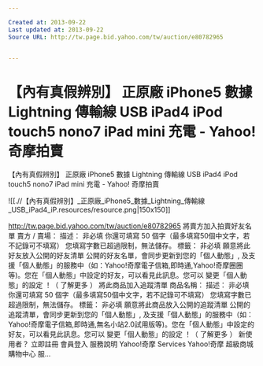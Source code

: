 ```yaml
---

Created at: 2013-09-22
Last updated at: 2013-09-22
Source URL: http://tw.page.bid.yahoo.com/tw/auction/e80782965


---
```


# 【內有真假辨別】 正原廠 iPhone5 數據 Lightning 傳輸線 USB iPad4 iPod touch5 nono7 iPad mini 充電 - Yahoo! 奇摩拍賣


【內有真假辨別】 正原廠 iPhone5 數據 Lightning 傳輸線 USB iPad4 iPod touch5 nono7 iPad mini 充電 - Yahoo! 奇摩拍賣

![[.//【內有真假辨別】_正原廠_iPhone5_數據_Lightning_傳輸線_USB_iPad4_iP.resources/resource.png\|150x150]]

<http://tw.page.bid.yahoo.com/tw/auction/e80782965>
將賣方加入拍賣好友名單 賣方 / 賣場： 描述： 非必填 你還可填寫 50 個字（最多填寫50個中文字，若不記錄可不填寫） 您填寫字數已超過限制，無法儲存。 標籤： 非必填 願意將此好友放入公開的好友清單 公開的好友名單，會同步更新到您的「個人動態」, 及支援「個人動態」的服務中（如：Yahoo!奇摩電子信箱,即時通,Yahoo!奇摩圈圈等)。您在「個人動態」中設定的好友，可以看見此訊息。您可以 變更「個人動態」的設定 ！（ 了解更多 ） 將此商品加入追蹤清單 商品名稱： 描述： 非必填 你還可填寫 50 個字（最多填寫50個中文字，若不記錄可不填寫） 您填寫字數已超過限制，無法儲存。 標籤： 非必填 願意將此商品放入公開的追蹤清單 公開的追蹤清單，會同步更新到您的「個人動態」, 及支援「個人動態」的服務中（如：Yahoo!奇摩電子信箱,即時通,無名小站2.0試用版等)。您在「個人動態」中設定的好友，可以看見此訊息。您可以 變更「個人動態」的設定 ！（ 了解更多 ） 新使用者？ 立即註冊 會員登入 服務說明 Yahoo!奇摩 Services Yahoo!奇摩 超級商城 購物中心 服...

